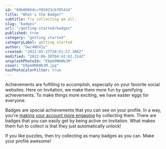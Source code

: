 ```yaml
---
id: "60b0066dccf05923cb705434"
title: "What's the Badge?"
subtitle: Try collecting em all.
slug: "badges"
url: "/getting-started/badges"
published: true
category: "getting started"
categoryLabel: getting started
author: "Owc4NhV2y"
created: "2021-05-27T20:51:57.306Z"
modified: "2022-06-30T04:42:02.314Z"
unsplashPhotoId: "E8pm9NKWbJM"
cover: "E8pm9NKWbJM.jpg"
hasPhotoColorFilter: true
---
```

Achievements are fulfilling to accomplish, especially on your favorite social websites. Here on Invitation, we make them more fun by gamifying achievements. To make things more exciting, we have easter eggs for everyone.

Badges are special achievements that you can see on your profile. In a way, you're [making your account more engaging](https://next.invitation.codes/mag/create-an-engaging-profile) by collecting them. There are badges that you can easily get by being active on Invitation. What makes them fun to collect is that they just automatically unlock! 

If you like puzzles, then try collecting as many badges as you can. Make your profile awesome!